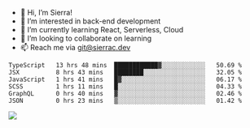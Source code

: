 - 👋 Hi, I’m Sierra!
- 👀 I’m interested in back-end development
- 🌱 I’m currently learning React, Serverless, Cloud
- 💞️ I’m looking to collaborate on learning
- 📫 Reach me via git@sierrac.dev

<!--START_SECTION:waka-->

```text
TypeScript   13 hrs 48 mins  ████████████▓░░░░░░░░░░░░   50.69 %
JSX          8 hrs 43 mins   ████████░░░░░░░░░░░░░░░░░   32.05 %
JavaScript   1 hrs 41 mins   █▓░░░░░░░░░░░░░░░░░░░░░░░   06.17 %
SCSS         1 hrs 11 mins   █░░░░░░░░░░░░░░░░░░░░░░░░   04.33 %
GraphQL      0 hrs 40 mins   ▓░░░░░░░░░░░░░░░░░░░░░░░░   02.46 %
JSON         0 hrs 23 mins   ▒░░░░░░░░░░░░░░░░░░░░░░░░   01.42 %
```

<!--END_SECTION:waka-->


![](https://hit.yhype.me/github/profile?user_id=7351311)
